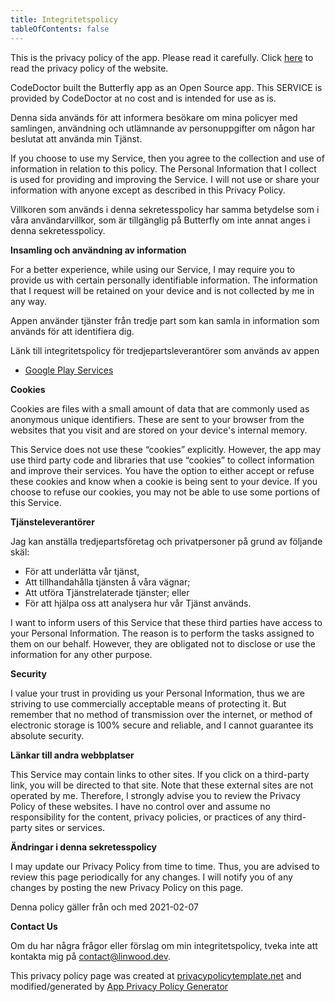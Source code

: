 ```yaml
---
title: Integritetspolicy
tableOfContents: false
---
```


This is the privacy policy of the app. Please read it carefully.
Click [here](https://go.linwood.dev/privacypolicy) to read the privacy policy of the website.

CodeDoctor built the Butterfly app as an Open Source app. This SERVICE is provided by CodeDoctor at no cost and is intended for use as is.

Denna sida används för att informera besökare om mina policyer med samlingen, användning och utlämnande av personuppgifter om någon har beslutat att använda min Tjänst.

If you choose to use my Service, then you agree to the collection and use of information in relation to this policy. The Personal Information that I collect is used for providing and improving the
Service. I will not use or share your information with anyone except as described in this Privacy Policy.

Villkoren som används i denna sekretesspolicy har samma betydelse som i våra användarvillkor, som är tillgänglig på Butterfly om inte annat anges i denna sekretesspolicy.

**Insamling och användning av information**

For a better experience, while using our Service, I may require you to provide us with certain personally identifiable information. The information that I request will be retained on your device and
is not collected by me in any way.

Appen använder tjänster från tredje part som kan samla in information som används för att identifiera dig.

Länk till integritetspolicy för tredjepartsleverantörer som används av appen

- [Google Play Services](https://www.google.com/policies/privacy/)

**Cookies**

Cookies are files with a small amount of data that are commonly used as anonymous unique identifiers. These are sent to your browser from the websites that you visit and are stored on your device's
internal memory.

This Service does not use these “cookies” explicitly. However, the app may use third party code and libraries that use “cookies” to collect information and improve their services. You have the option
to either accept or refuse these cookies and know when a cookie is being sent to your device. If you choose to refuse our cookies, you may not be able to use some portions of this Service.

**Tjänsteleverantörer**

Jag kan anställa tredjepartsföretag och privatpersoner på grund av följande skäl:

- För att underlätta vår tjänst,
- Att tillhandahålla tjänsten å våra vägnar;
- Att utföra Tjänstrelaterade tjänster; eller
- För att hjälpa oss att analysera hur vår Tjänst används.

I want to inform users of this Service that these third parties have access to your Personal Information. The reason is to perform the tasks assigned to them on our behalf. However, they are obligated
not to disclose or use the information for any other purpose.

**Security**

I value your trust in providing us your Personal Information, thus we are striving to use commercially acceptable means of protecting it. But remember that no method of transmission over the internet,
or method of electronic storage is 100% secure and reliable, and I cannot guarantee its absolute security.

**Länkar till andra webbplatser**

This Service may contain links to other sites. If you click on a third-party link, you will be directed to that site. Note that these external sites are not operated by me. Therefore, I strongly
advise you to review the Privacy Policy of these websites. I have no control over and assume no responsibility for the content, privacy policies, or practices of any third-party sites or services.

**Ändringar i denna sekretesspolicy**

I may update our Privacy Policy from time to time. Thus, you are advised to review this page periodically for any changes. I will notify you of any changes by posting the new Privacy Policy on this
page.

Denna policy gäller från och med 2021-02-07

**Contact Us**

Om du har några frågor eller förslag om min integritetspolicy, tveka inte att kontakta mig på contact@linwood.dev.

This privacy policy page was created at [privacypolicytemplate.net](https://privacypolicytemplate.net) and modified/generated
by [App Privacy Policy Generator](https://app-privacy-policy-generator.nisrulz.com/)
